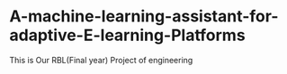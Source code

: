 # A-machine-learning-assistant-for-adaptive-E-learning-Platforms
This is Our RBL(Final year) Project of engineering
